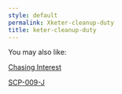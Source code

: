```yaml
---
style: default
permalink: Xketer-cleanup-duty
title: keter-cleanup-duty
---
```

You may also like:

[Chasing Interest](http://scp-wiki.net/chasing-interest)

[SCP-009-J](http://scp-wiki.net/scp-009-j)
